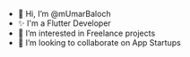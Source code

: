 - 👋 Hi, I’m @mUmarBaloch
- ✨ I'm a Flutter Developer
- 👀 I’m interested in Freelance projects
- 💞️ I’m looking to collaborate on App Startups

<!---
mUmarBaloch/mUmarBaloch is a ✨ special ✨ repository because its `README.md` (this file) appears on your GitHub profile.
You can click the Preview link to take a look at your changes.
--->
